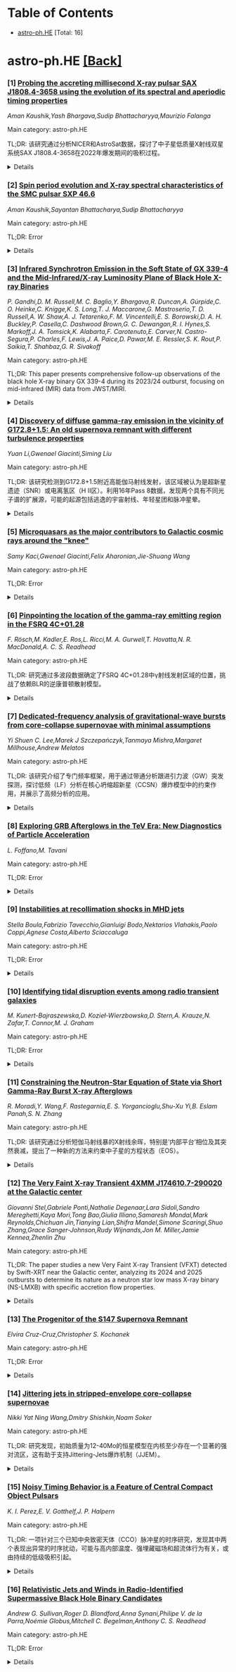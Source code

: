 <div id=toc></div>

# Table of Contents

- [astro-ph.HE](#astro-ph.HE) [Total: 16]


<div id='astro-ph.HE'></div>

# astro-ph.HE [[Back]](#toc)

### [1] [Probing the accreting millisecond X-ray pulsar SAX J1808.4-3658 using the evolution of its spectral and aperiodic timing properties](https://arxiv.org/abs/2510.01207)
*Aman Kaushik,Yash Bhargava,Sudip Bhattacharyya,Maurizio Falanga*

Main category: astro-ph.HE

TL;DR: 该研究通过分析NICER和AstroSat数据，探讨了中子星低质量X射线双星系统SAX J1808.4-3658在2022年爆发期间的吸积过程。


<details>
  <summary>Details</summary>
Motivation: 理解中子星低质量X射线双星系统中的吸积组分有助于揭示吸积机制的基本方面和系统演化的物理特性。

Method: 采用光谱和非周期性定时分析方法，利用NICER和AstroSat的观测数据，研究SAX J1808.4-3658在爆发期间的辐射特性。

Result: 发现软吸积盘和硬的中心位置的准直型康普顿化日冕解释了整个爆发期间源的连续谱。吸积盘内边缘温度、日冕电子温度和光子指数分别约为0.5-0.9 keV、几keV和1.1-1.8。检测到两个宽带非周期性特征（~0.004-2 Hz；~10-100 Hz），前者在1.5-10.0 keV和0.5-1.5 keV光子之间有显著的硬滞后约11毫秒。

Conclusion: 结论是，吸积盘光子和日冕散射的光子分别对低频和高频非周期性特征作出更大贡献。

Abstract: Understanding accretion components in neutron star (NS) low mass X-ray binary
(LMXB) systems is important to probe fundamental aspects of accretion mechanism
and evolution of the system constraining its physical properties. Here, we
present spectral and aperiodic timing analyses of the NICER and AstroSat data
from the accretion powered millisecond X-ray pulsar (AMXP) SAX J1808.4-3658
during its 2022 outburst. We find that emissions from a softer accretion disk
and a harder, centrally located, compact, partially covering, Comptonizing
corona explains the continuum spectra from the source throughout the outburst.
The disk inner edge temperature, the coronal electron temperature and photon
index are found to be around ~ 0.5-0.9 keV, a few keV and ~ 1.1-1.8,
respectively, during the entire outburst. We also find an intrinsic atomic
hydrogen medium in the system, which substantially and systematically evolved
throughout the outburst. We detect two broadband aperiodic features (~ 0.004-2
Hz; ~ 10-100 Hz), with the former having a significant hard lag of ~ 11 ms
between 1.5-10.0 keV and 0.5-1.5 keV photons. We conclude that both the disk
photons and the photons up-scattered by the corona contributed to each
aperiodic feature, with the disk and the corona contributing more to the low
and high frequency ones, respectively.

</details>


### [2] [Spin period evolution and X-ray spectral characteristics of the SMC pulsar SXP 46.6](https://arxiv.org/abs/2510.01208)
*Aman Kaushik,Sayantan Bhattacharya,Sudip Bhattacharyya*

Main category: astro-ph.HE

TL;DR: Error


<details>
  <summary>Details</summary>
Motivation: Error

Method: Error

Result: Error

Conclusion: Error

Abstract: We characterize the Small Magellanic Cloud (SMC) pulsar SXP 46.6 using NuSTAR
observations conducted in 2017. The spin period (P) of this neutron star
decreased from its discovered value of 46.6 s to a value of 45.984(1) s,
indicating a spin-up at the rate of \dot{P} = -1.13 x 10^{-9} s s^{-1}. This
spin-up rate is used to calculate a high pulsar magnetic field value of 2.25 x
10^{13} G. This process also gives a low magnetic field value, which we rule
out here by constraining the inner accretion disk radius to be less than the
radius of the innermost stable circular orbit. The pulse profile, analyzed in
soft, hard, and broad X-ray bands, shows a double-peaked structure, consistent
with pencil beam emission from two antipodal hot spots on the neutron star
surface. We also perform spin phase-resolved spectroscopy for the first time,
revealing spectral variations across different phases of the pulsar's rotation.
These results offer new insights into the long-term spin evolution and emission
properties of SXP 46.6.

</details>


### [3] [Infrared Synchrotron Emission in the Soft State of GX 339-4 and the Mid-Infrared/X-ray Luminosity Plane of Black Hole X-ray Binaries](https://arxiv.org/abs/2510.01338)
*P. Gandhi,D. M. Russell,M. C. Baglio,Y. Bhargava,R. Duncan,A. Gúrpide,C. O. Heinke,C. Knigge,K. S. Long,T. J. Maccarone,G. Mastroserio,T. D. Russell,A. W. Shaw,A. J. Tetarenko,F. M. Vincentelli,E. S. Borowski,D. A. H. Buckley,P. Casella,C. Dashwood Brown,G. C. Dewangan,R. I. Hynes,S. Markoff,J. A. Tomsick,K. Alabarta,F. Carotenuto,E. Carver,N. Castro-Segura,P. Charles,F. Lewis,J. A. Paice,D. Pawar,M. E. Ressler,S. K. Rout,P. Saikia,T. Shahbaz,G. R. Sivakoff*

Main category: astro-ph.HE

TL;DR: This paper presents comprehensive follow-up observations of the black hole X-ray binary GX 339-4 during its 2023/24 outburst, focusing on mid-infrared (MIR) data from JWST/MIRI.


<details>
  <summary>Details</summary>
Motivation: Understanding the growth of accreting black holes requires sensitive multiwavelength observations, particularly in the MIR regime which has been poorly explored except for jet-dominant states.

Method: The authors conducted a multi-wavelength campaign coordinated with JWST/MIRI observations, analyzing the X-ray properties and MIR spectrum of GX 339-4 in a disc-dominated state.

Result: The MIR spectrum shows a power-law slope of +0.39$ackslash$pm$0.07, significantly different from radio/sub-mm and optical broadband slopes. MIR luminosities are high across all accretion states, and there is stochastic variability and a long MIR lag relative to optical.

Conclusion: Synchrotron radiation from the high-energy Comptonisation medium accounts for the observed MIRI spectral-timing behavior, providing new constraints on the soft-state accretion disc atmosphere/corona. Alternative explanations like circumbinary disc or warm wind do not fit as well.

Abstract: Progress in understanding the growth of accreting black holes remains
hampered by a lack of sensitive coordinated multiwavelength observations. In
particular, the mid-infrared (MIR) regime remains ill-explored except for
jet-dominant states. Here, we present comprehensive follow-up of the black hole
X-ray binary GX 339-4 during a disc-dominated state in its 2023/24 outburst as
part of a multi-wavelength campaign coordinated around JWST/MIRI. The X-ray
properties are fairly typical of soft accretion states, with a high-energy
Comptonised tail. The source is significantly detected between 5-10$\mu$m,
albeit at a faint flux level requiring MIR compact jet emission to be quenched
by a factor of $\sim$300 or more relative to previous hard-state detections.
The MIRI spectrum can be described as a simple power-law with slope $\alpha$ =
+0.39$\pm$0.07 ($F_\nu$ $\propto$ $\nu^\alpha$), but surprisingly matches
neither the radio/sub-mm nor the optical broadband slopes. Significant MIR
stochastic variability is detected. Synchrotron radiation from the same medium
responsible for high-energy Comptonisation can self-consistently account for
the observed MIRI spectral-timing behaviour, offering new constraints on the
physical conditions in the soft-state accretion disc atmosphere/corona.
Alternative explanations, including a circumbinary disc or emission from a warm
wind, fail to cleanly explain either the spectral properties or the
variability. Multiwavelength timing cross-correlations show a puzzlingly long
MIR lag relative to the optical, though at limited significance. We compile
archival MIR and X-ray luminosities of transient black hole systems, including
previously unreported detections of GX 339-4. These trace the evolution of the
MIR-to-X-ray flux ratio with accretion state, and also reveal high MIR
luminosities for GX 339-4 across all states. (abridged)

</details>


### [4] [Discovery of diffuse gamma-ray emission in the vicinity of G172.8+1.5: An old supernova remnant with different turbulence properties](https://arxiv.org/abs/2510.01340)
*Yuan Li,Gwenael Giacinti,Siming Liu*

Main category: astro-ph.HE

TL;DR: 该研究检测到G172.8+1.5附近高能伽马射线发射，该区域被认为是超新星遗迹（SNR）或电离氢区（H II区）。利用16年Pass 8数据，发现两个具有不同光子谱的扩展源，可能的起源包括逃逸的宇宙射线、年轻星团和脉冲星晕。


<details>
  <summary>Details</summary>
Motivation: 研究G172.8+1.5附近高能伽马射线发射的起源，以确定其是超新星遗迹还是电离氢区，并探讨其与周围天体物理过程的关系。

Method: 使用Fermi-LAT的16年Pass 8数据，检测到两个扩展伽马射线源，并分析其光子谱和空间分布。

Result: 发现两个伽马射线源SrcA和SrcB，SrcA与中性氢壳结构和OB星相关，SrcB与恒星形成区相关，周围有致密分子云。SrcB区域的扩散系数显著低于SrcA。

Conclusion: 高能伽马射线发射的可能起源包括逃逸的宇宙射线、年轻星团和脉冲星晕，扩散系数的差异可能与宇宙射线驱动的不稳定性有关，未来LHAASO观测可进一步明确起源。

Abstract: We report the detection of high-energy $\gamma$-ray emission in the vicinity
of G172.8+1.5, which is debated as a Supernova remnant (SNR) or an ionized
hydrogen (H$_{\rm{II}}$) region. Using 16-yr Pass 8 data from Fermi Large Area
Telescope (Fermi-LAT), we found the GeV emission can be described by two
extended sources with different photon spectra. Among them, the much more
extended $\gamma$-ray source SrcA with a Power-law spectrum is spatially
coincident with a giant neutral Hydrogen shell structure and several OB stars
inside a huge H$_{\rm{II}}$ region. The softer Log-Parabola spectra
$\gamma$-ray source SrcB is spatially coincident with a star-forming region
with several OB stars, maser sources and IR sources. Gas observation results
display a dense molecular cloud surrounding SrcB in the velocity range of
[-25,-5] km s$^{-1}$. The possible origins of $\gamma$-ray emission are
discussed, including CRs escaped from SNR shock surface and illuminated nearby
MC, the young massive star clusters associated with the star-forming region and
a pulsar halo generated by an invisible energetic pulsar inside the SNR.
Furthermore, under the hadronic scenario, the measured diffusion coefficient in
the compact SrcB region is significantly lower than that of the more extended
SrcA. This suppression is likely attributed to cosmic-ray-driven instabilities,
which reduce the diffusion efficiency in the vicinity of the source relative to
the standard conditions in the interstellar medium (ISM). Future advanced
analysis from LHAASO observation results would help distinguish the origins of
$\gamma$-ray emission in this region and clarify the nature of this source.

</details>


### [5] [Microquasars as the major contributors to Galactic cosmic rays around the "knee"](https://arxiv.org/abs/2510.01369)
*Samy Kaci,Gwenael Giacinti,Felix Aharonian,Jie-Shuang Wang*

Main category: astro-ph.HE

TL;DR: Error


<details>
  <summary>Details</summary>
Motivation: Error

Method: Error

Result: Error

Conclusion: Error

Abstract: Recently, LHAASO detected a gamma-ray emission extending beyond
$100\,\rm{TeV}$ from 4 sources associated to powerful microquasars. We propose
that such sources are the main Galactic PeVatrons and investigate their
contribution to the proton and gamma-ray fluxes by modeling their entire
population. We find that the presence of only $\sim10$ active powerful
microquasars in the Galaxy at any given time is sufficient to account for the
proton flux around the knee and to provide a very good explanation of
cosmic-ray and gamma-ray data in a self-consistent picture. The $10\,\rm{TeV}$
bump and the $300\,\rm{TeV}$ hardening in the cosmic-ray spectrum naturally
appear, and the diffuse background measured by LHAASO above a few tens of
$\rm{TeV}$ is accounted for. This supports the paradigm in which cosmic rays
around the knee are predominantly accelerated in a very limited number of
powerful microquasars.

</details>


### [6] [Pinpointing the location of the gamma-ray emitting region in the FSRQ 4C+01.28](https://arxiv.org/abs/2510.01476)
*F. Rösch,M. Kadler,E. Ros,L. Ricci,M. A. Gurwell,T. Hovatta,N. R. MacDonald,A. C. S. Readhead*

Main category: astro-ph.HE

TL;DR: 研究通过多波段数据确定了FSRQ 4C+01.28中γ射线发射区域的位置，挑战了依赖BLR的逆康普顿散射模型。


<details>
  <summary>Details</summary>
Motivation: 为了更精确地约束射电耀变体喷流中的γ射线发射模型，需要确定γ射线发射区域的具体位置。

Method: 使用ALMA、OVRO、SMA和Fermi/LAT的射电和γ射线数据，研究γ射线与多频率射电光变曲线的交叉相关，并结合VLBA观测分析喷流运动学。

Result: 发现两个明亮且紧凑的新喷流成分，与γ射线和射电光变曲线的高活动期相关；喷流速度为β_app=19±10，观测角度上限为φ<4度；确定了幂律指数l=0.974±0.098、s=-3.31±0.31、k_r=1.09±0.17，符合等离子体喷流模型。

Conclusion: γ射线发射区域位于距喷流基部2.6-20 pc范围内，超出了BLR预期范围，挑战了依赖BLR逆康普顿散射的耀变体发射模型。

Abstract: The FSRQ 4C+01.28 is a bright and highly variable radio and $\gamma$-ray
emitter. We aim to pinpoint the location of the $\gamma$-ray emitting region
within its jet in order to derive strong constraints on $\gamma$-ray emission
models for blazar jets. We use radio and $\gamma$-ray data obtained with ALMA,
OVRO, SMA and Fermi/LAT to study the cross-correlation between $\gamma$-ray and
multi-frequency radio light curves. Moreover, we employ VLBA observations at 43
GHz over a period of around nine years to study the parsec-scale jet
kinematics. To pinpoint the location of the $\gamma$-ray emitting region, we
use a model in which outbursts shown in the $\gamma$-ray and radio light curves
are produced when moving jet components pass through the $\gamma$-ray emitting
and the radio core regions. We find two bright and compact newly ejected jet
components that are likely associated with a high activity period visible in
the $\gamma$-ray and radio light curves. The kinematic analysis of the VLBA
observations leads to a maximum apparent jet speed of $\beta_{app}=19\pm10$ and
an upper limit on the viewing angle of $\phi$ < 4 deg. We determine the power
law indices that are characterizing the jet geometry, brightness temperature
distribution, and core shift to be $l=0.974\pm0.098$, $s=-3.31\pm0.31$, and
$k_r=1.09\pm0.17$, which are in agreement with a conical jet in equipartition.
A cross-correlation analysis shows that the radio light curves follow the
$\gamma$-ray light curve. We pinpoint the location of the $\gamma$-ray emitting
region with respect to the jet base to the range of $2.6\,\mathrm{pc}\leq
d_\gamma\leq20\,\mathrm{pc}$. Our derived observational limits places the
location of $\gamma$-ray production in 4C+01.28 beyond the expected extent of
the broad-line region (BLR) and therefore challenges blazar-emission models
that rely on inverse Compton up-scattering of seed photons from the BLR.

</details>


### [7] [Dedicated-frequency analysis of gravitational-wave bursts from core-collapse supernovae with minimal assumptions](https://arxiv.org/abs/2510.01614)
*Yi Shuen C. Lee,Marek J Szczepańczyk,Tanmaya Mishra,Margaret Millhouse,Andrew Melatos*

Main category: astro-ph.HE

TL;DR: 该研究介绍了专门频率框架，用于通过带通分析跟进引力波（GW）突发探测，探讨低频（LF）分析在核心坍缩超新星（CCSN）爆炸模型中的约束作用，并展示了高频分析的应用。


<details>
  <summary>Details</summary>
Motivation: 核心坍缩超新星（CCSN）的爆炸机制尚未完全明确，而低频引力波（GW）的检测能够提供关于其内部过程的重要信息。因此，需要一种专门的框架来分析GW数据，以进一步约束这些机制。

Method: 研究使用了五个不同低频GW发射强度的核心坍缩超新星模型，在Advanced LIGO的O3数据中注入这些波形。通过coherent WaveBurst (cWB)算法识别出符合基准探测显著性的候选信号，再利用BayesWave算法进行低频分析。同时，还对SN 2019fcn的最强触发信号进行了高频分析。

Result: 研究结果显示，成功检测到核心坍缩超新星的低频分析能够有效约束其爆炸机制。同时，对SN 2019fcn的高频分析表明，即使信号在低频部分微弱，高频部分也能提高探测显著性。

Conclusion: 专门频率框架在探测核心坍缩超新星的低频信号时具备有效性，并可扩展至其他应用领域。高频分析在某些情况下能显著增强信号检测效果，从而验证框架的多功能性。

Abstract: Gravitational-wave (GW) emissions from core-collapse supernovae (CCSNe)
provide insights into the internal processes leading up to their explosions.
Theory predicts that CCSN explosions are driven by hydrodynamical instabilities
like the standing accretion shock instability (SASI) or neutrino-driven
convection, and simulations show that these mechanisms emit GWs at low
frequencies ($\lesssim 0.25 \,{\rm kHz}$). Thus the detection of low-frequency
GWs, or lack thereof, is useful for constraining explosion mechanisms in CCSNe.
This paper introduces the dedicated-frequency framework, which is designed to
follow-up GW burst detections using bandpass analyses. The primary aim is to
study whether low-frequency (LF) follow-up analyses, limited to $\leq 256
\,{\rm Hz}$, constrain CCSN explosion models in practical observing scenarios.
The analysis dataset comprises waveforms from five CCSN models with different
strengths of low-frequency GW emissions induced by SASI and/or neutrino-driven
convection, injected into the Advanced LIGO data from the Third Observing Run
(O3). Eligible candidates for the LF follow-up must satisfy a benchmark
detection significance and are identified using the coherent WaveBurst (cWB)
algorithm. The LF follow-up analyses are performed using the BayesWave
algorithm. Both cWB and BayesWave make minimal assumptions about the signal's
morphology. The results suggest that the successful detection of a CCSN in the
LF follow-up analysis constrains its explosion mechanism. The
dedicated-frequency framework also has other applications. As a demonstration,
the loudest trigger from the SN 2019fcn supernova search is followed-up using a
high-frequency (HF) analysis, limited to $\geq 256 \,{\rm Hz}$. The trigger has
negligible power below $256 \, {\rm Hz}$, and the HF analysis successfully
enhances its detection significance.

</details>


### [8] [Exploring GRB Afterglows in the TeV Era: New Diagnostics of Particle Acceleration](https://arxiv.org/abs/2510.01739)
*L. Foffano,M. Tavani*

Main category: astro-ph.HE

TL;DR: Error


<details>
  <summary>Details</summary>
Motivation: Error

Method: Error

Result: Error

Conclusion: Error

Abstract: The TeV gamma-ray band is essential for probing the most extreme particle
acceleration processes in the Universe. The recent detections of gamma-ray
bursts (GRBs) at these energies offer an incredible opportunity to investigate
the origins of such transient events in an unprecedented way. In this
presentation, we analyze the afterglows of these GRBs by modeling their
synchrotron and inverse Compton emission within an optimized relativistic
fireball framework. By comparing observational data with theoretical
predictions, we constrain key model parameters and track their temporal
evolution. The comparison of different TeV-detected GRBs reveals an intriguing
variety among them, potentially reflecting differences in the particle
acceleration processes that have to be very fast and able to accelerate to
large energies. We discuss how late-time afterglow observations of X-ray and
GeV-TeV emissions are crucial for providing diagnostics into the physics of
GRBs. At this scope, we also present the most updated results of the AGILE
telescope, which support our interpretation. Finally, we highlight theoretical
predictions for future TeV observations and their implications for
understanding these extreme cosmic explosions.

</details>


### [9] [Instabilities at recollimation shocks in MHD jets](https://arxiv.org/abs/2510.01742)
*Stella Boula,Fabrizio Tavecchio,Gianluigi Bodo,Nektarios Vlahakis,Paolo Coppi,Agnese Costa,Alberto Sciaccaluga*

Main category: astro-ph.HE

TL;DR: Error


<details>
  <summary>Details</summary>
Motivation: Error

Method: Error

Result: Error

Conclusion: Error

Abstract: AGN jet structure and stability remain uncertain; recollimation shocks are
linked to morphology and variability, but the role of downstream instabilities
is still unclear. We aim to investigate how jet magnetization and other
physical parameters influence the development of instabilities beyond the first
recollimation shock. In particular, we focus on identifying the conditions
under which the centrifugal instability (CFI) is effective. We perform
high-resolution 2D and 3D simulations using the relativistic
magnetohydrodynamics code PLUTO. The jets are initialized with a conical
geometry and propagate into an ambient medium, and we follow by axisymmetric
simulations how they evolve towards a steady-state. In 2D we explore a range of
magnetizations (from 0 to 1), pressure contrasts, and inertia ratios to
characterize the formation and evolution of recollimation shocks. The results
are further evaluated using linear stability analysis to assess the growth and
suppression of CFI. Finally, we perform 3D simulations of unstable and stable
jets. We discuss how the different parameters of the axisymmetric steady
solutions influence the location and strength of recollimation. We find that,
even in moderately magnetized jets, $\sigma$=0.1, the CFI can still develop
under suitable local conditions and disrupt the jet structure. This instability
is governed by the jet radius, curvature, Lorentz factor, and magnetization,
and is not always predictable from injection conditions. While magnetization
can delay or locally suppress instability growth, it does not guarantee
long-term jet stability. Our 3D results highlight the limitations of 2D models
in capturing non-axisymmetric and nonlinear effects, and underline the complex
interplay between magnetic confinement and destabilizing mechanisms. These
findings have implications for interpreting variability, and polarization
structure in AGN jets.

</details>


### [10] [Identifying tidal disruption events among radio transient galaxies](https://arxiv.org/abs/2510.01773)
*M. Kunert-Bajraszewska,D. Kozieł-Wierzbowska,D. Stern,A. Krauze,N. Zafar,T. Connor,M. J. Graham*

Main category: astro-ph.HE

TL;DR: Error


<details>
  <summary>Details</summary>
Motivation: Error

Method: Error

Result: Error

Conclusion: Error

Abstract: We present the optical and infrared properties of a sample of 24 radio
transient sources discovered in the Very Large Array Sky Survey (VLASS).
Previous studies of their radio emission showed that these sources resemble
young gigahertz-peaked spectrum (GPS) radio sources, but are less powerful and
characterized by low-power jets. The bursts of radio activity in most cases are
likely due to intrinsic changes in the accretion processes. However, for a few
sources in this sample, we cannot rule out the possibility that their radio
variability results from a tidal disruption event (TDE). In this work, we
extend our analysis to the optical and infrared regimes, confirming that our
sample of radio transients is not homogeneous in terms of their optical and
infrared properties either. The host galaxies of most of these sources are
massive ellipticals with emission dominated by active galactic nuclei (AGN).
They host supermassive black holes (SMBHs) with masses typical of radio-loud
AGNs ($\rm >10^7\,M_{\odot}$), but exhibit very low accretion activity. In
contrast, the sources for which a TDE origin is suspected are either pure
star-forming galaxies or show significant ongoing star formation, similar to
radio-selected optically-detected TDEs. Additionally, two of them exhibit
infrared flares characteristic of TDEs, while the remaining sources do not
display significant variability outside the radio regime. Moreover, the
evolution of their radio brightness in the W3/radio diagnostic diagram, which
we employ in our analysis, also sets our TDE candidates apart from the rest of
the sample and resembles the radio variability seen in optically discovered
TDEs with radio emission. Finally, based on our findings, we hypothesize that
the mid-IR/radio relation can serve as a tool to distinguish between radio
transients caused by TDEs and those originating from intrinsic AGN variability.

</details>


### [11] [Constraining the Neutron-Star Equation of State via Short Gamma-Ray Burst X-ray Afterglows](https://arxiv.org/abs/2510.01872)
*R. Moradi,Y. Wang,F. Rastegarnia,E. S. Yorgancioglu,Shu-Xu Yi,B. Eslam Panah,S. N. Zhang*

Main category: astro-ph.HE

TL;DR: 该研究通过分析短伽马射线暴的X射线余晖，特别是‘内部平台’相位及其突然衰减，提出了一种新的方法来约束中子星的方程状态（EOS）。


<details>
  <summary>Details</summary>
Motivation: 近年来，NICER在X射线和LIGO/Virgo在引力波观测中提供了中子星质量、半径和潮汐变形的关键限制，但关于中子星EOS的几个关键参数仍有争论。

Method: 通过将关键的中子星质量与黑洞形成标准相结合，并使用Swift的BAT和XRT仪器的观测数据与紧凑天体模型进行关联，研究团队分析了短伽马射线暴的X射线余晖，特别是‘内部平台’相位及其衰减。

Result: 研究结果支持中子星的最大质量约为2.39个太阳质量，在黑洞形成阈值处。这一结论基于磁星驱动的X射线平台、恒定辐射效率、各向同性辐射和完全的Kerr黑洞能量提取等假设。

Conclusion: 该研究展示了中子星/黑洞物理在探索密集核物质中的关键作用，并提供了一个新的框架来研究极端天体物理环境。

Abstract: Recent observations from NICER in X-rays and LIGO/Virgo in gravitational
waves have provided critical constraints on the mass, radius, and tidal
deformability of neutron stars, imposing stringent limits on the equation of
state (EOS) and the behavior of ultra-dense matter. However, several key
parameters influencing the EOS, such as the maximum mass of neutron stars,
spin-down rates, and the potential role of exotic matter in their cores, remain
subject of ongoing debate. Here we present a new approach to constraining the
EOS by analyzing the X-ray afterglows of some short gamma-ray bursts, focusing
on "the internal plateau" phase and its abrupt decay, which reflect the
spin-down and possible collapse of a supra-massive neutron star into a black
hole. By linking critical neutron star masses with black hole formation
criteria and the observational data from Swift's BAT and XRT instruments with
compact object models, we explore three representative EOSs that range from
"soft" to "stiff". Our result supports a maximum mass for neutron stars of
approximately 2.39 solar masses at the threshold of black hole formation. This
conclusion holds under assumptions of magnetar-powered X-ray plateaus, constant
radiative efficiency, isotropic emission, and full Kerr black hole energy
extraction; deviations could influence the inferred results. Our results
demonstrate the critical role of neutron star/black hole physics in probing
dense nuclear matter and provide a novel framework for exploring extreme
astrophysical environments.

</details>


### [12] [The Very Faint X-ray Transient 4XMM J174610.7-290020 at the Galactic center](https://arxiv.org/abs/2510.02079)
*Giovanni Stel,Gabriele Ponti,Nathalie Degenaar,Lara Sidoli,Sandro Mereghetti,Kaya Mori,Tong Bao,Giulia Illiano,Samaresh Mondal,Mark Reynolds,Chichuan Jin,Tianying Lian,Shifra Mandel,Simone Scaringi,Shuo Zhang,Grace Sanger-Johnson,Rudy Wijnands,Jon M. Miller,Jamie Kennea,Zhenlin Zhu*

Main category: astro-ph.HE

TL;DR: The paper studies a new Very Faint X-ray Transient (VFXT) detected by Swift-XRT near the Galactic center, analyzing its 2024 and 2025 outbursts to determine its nature as a neutron star low mass X-ray binary (NS-LMXB) with specific accretion flow properties.


<details>
  <summary>Details</summary>
Motivation: To understand the nature and accretion flow properties of a newly discovered VFXT, Swift J174610--290018, by characterizing its outbursts and spectral features.

Method: The authors used Swift-XRT light curves to determine outburst durations, XMM and NuSTAR data for X-ray spectral analysis, and Chandra and XMM observations from the last 25 years to assess the quiescent luminosity of the source.

Result: The 2024 outburst lasted about 50 days with L_X = 1.2e35 erg s^-1, while the 2025 outburst was shorter (5 days) with L_X = 9e34 erg s^-1. The spectral analysis revealed an excess at 6.5-7 keV, possibly from ionized Fe lines or a reflection component.

Conclusion: The analysis suggests that the source is a NS-LMXB, and the accretion disk corona model explains its low luminosity and peculiar iron lines.

Abstract: Very Faint X-ray Transients (VFXTs) are a class of X-ray binary systems that
exhibit occasional outbursts with peak X-ray luminosities (L_X< 1e36 erg s^-1)
much lower than typical X-ray transients. On 22nd February 2024, during its
daily Galactic center monitoring, Swift-XRT detected a VFXT, 7 arcmin from Sgr
A* dubbing it Swift J174610--290018. We aim to characterize the outburst that
occurred in 2024, and a second, distinct outburst in 2025, to understand the
nature and accretion flow properties of this new VFXT. Swift-XRT light curves
are used to constrain the duration of the two events. We carried out X-ray
spectral analysis exploiting XMM and NuSTAR data. We used Chandra and XMM
observations of the last 25 years to constrain the quiescent luminosity of the
source. During the 2024 outburst, which lasted about 50 days, the source
reached a luminosity in the 2-10 keV band of L_X = 1.2e35 erg s^-1 (assuming it
is located at the Galactic center). The 2025 outburst is shorter (about 5
days), and reached L_X = 9e34 erg s^-1. The spectral features of the source
include an excess at 6.5-7 keV, which can be associated either with a single
reflection line or with the ionized Fe XXV and XXVI lines. The same source was
identified in both the XMM and Chandra catalogs of point sources (known as 4XMM
J174610.7--290020). During previous detections, the source displayed luminosity
levels ranging from L_X= 2e32 to L_X = 3e34 erg s^-1 between 2000 and 2010.
Moreover, it exhibited a potential type I X-ray burst in 2004. The analysis of
the outbursts and the potential type I burst strongly suggests the neutron star
low mass X-ray binary (NS-LMXB) nature of the VFXT. The source can be described
by an accretion disk corona (as has been recently proposed by the XRISM/Xtend
analysis). This scenario explains the overall low luminosity of this transient
and the peculiar iron lines in the spectrum.

</details>


### [13] [The Progenitor of the S147 Supernova Remnant](https://arxiv.org/abs/2510.02132)
*Elvira Cruz-Cruz,Christopher S. Kochanek*

Main category: astro-ph.HE

TL;DR: Error


<details>
  <summary>Details</summary>
Motivation: Error

Method: Error

Result: Error

Conclusion: Error

Abstract: The supernova remnant (SNR) S147 contains the pulsar PSR J0538+2817 and a
likely unbound binary companion, HD 37424. It is the only good Galactic
candidate for a binary unbound by a core-collapse supernova (SN). Using Gaia
DR3 parallaxes and photometry, we select the stars local to SNR S147 in a
cylinder with a projected radius of $100$ pc and a parallax range of $0.614 <
\varpi < 0.787$ mas (a length of $\simeq 360$ pc). We individually model the
most luminous of these stars. The two most luminous single stars are the
unbound binary companion, HD 37424, and HD 37367, with estimated masses of
$(13.51\pm0.05) M_{\odot}$ and $(14.30\pm0.09) M_{\odot}$, respectively. The
two most luminous binary systems are the spectroscopic binary HD 37366 and the
eclipsing binary ET Tau that have primary masses of $(20.9\pm0.12) M_{\odot}$
and $(16.7\pm0.09) M_{\odot}$, respectively. We model the Gaia color-magnitude
diagram (CMD) of this local stellar population using both single stars and a
model consisting of noninteracting binaries using Solar metallicity PARSEC
isochrones. For both models, the estimated age distributions of the $439$
$M_{G} < 0$ mag stars favor a high mass progenitor of
$21.5M_{\odot}-41.1M_{\odot}$ for the SN.

</details>


### [14] [Jittering jets in stripped-envelope core-collapse supernovae](https://arxiv.org/abs/2510.02203)
*Nikki Yat Ning Wang,Dmitry Shishkin,Noam Soker*

Main category: astro-ph.HE

TL;DR: 研究发现，初始质量为12-40Mo的恒星模型在内核至少存在一个显著的强对流区，这有助于支持Jittering-Jets爆炸机制（JJEM）。


<details>
  <summary>Details</summary>
Motivation: 先前研究未充分探讨剥离包层的超新星前星体，该研究旨在填补这一空白，验证JJEM是否适用于这些类型。

Method: 利用一维恒星演化代码MESA，分析初始质量12-40Mo的模型，计算角动量参数j=rVconv，并观察内核的对流区特性。

Result: 所有模型在质量坐标达到中子星最大重力质量m=2.65Mo时，至少存在一个显著的对流区（j>2e15 cm²/s）。

Conclusion: 研究结果支持JJEM作为超新星爆炸的主要机制，并进一步强化了所有大质量恒星都会爆炸的结论。

Abstract: Using the one-dimensional stellar evolution code MESA, we find that all our
models in the initial mass range of 12-40 Mo, regardless of whether they have
hydrogen-rich, hydrogen-stripped, or helium+hydrogen-stripped envelopes, have
at least one significant strong convective zone in the inner core, which can
facilitate the jittering-jets explosion mechanism (JJEM). We focus on
stripped-envelope CCSN progenitors that earlier studies of the JJEM did not
study, and examine the angular momentum parameter j=rVconv, where r is the
radius of the layer and Vconv is the convective velocity according to the
mixing length theory. In all models, there is at least one prominent convective
zone with j>2e15 cm^2/s inside the mass coordinate that is the maximum baryonic
mass of a neutron star (NS), m=2.65 Mo. According to the JJEM, convection in
these zones seeds instabilities above the newly born NS, leading to the
formation of intermittent accretion disks that launch pairs of jittering jets,
which in turn explode the star. Our finding is encouraging for the JJEM,
although it does not show that the intermittent accretion disks indeed form. We
strengthen the claim that, according to the JJEM, there are no failed CCSNe and
that all massive stars explode. In demonstrating the robust convection in the
inner core of stripped-envelope CCSN progenitors, we add to the establishment
of the JJEM as the primary explosion mechanism of CCSNe.

</details>


### [15] [Noisy Timing Behavior is a Feature of Central Compact Object Pulsars](https://arxiv.org/abs/2510.02233)
*K. I. Perez,E. V. Gotthelf,J. P. Halpern*

Main category: astro-ph.HE

TL;DR: 一项针对三个已知中央致密天体（CCO）脉冲星的时序研究，发现其中两个表现出异常的时序扰动，可能与高内部温度、强埋藏磁场和超流体行为有关，或由持续的低级吸积引起。


<details>
  <summary>Details</summary>
Motivation: 研究三个已知的CCO脉冲星的时序特性，以理解其独特的X射线辐射机制和物理性质，并探索可能的时序扰动原因。

Method: 利用Chandra、XMM-Newton和NICER观测数据，覆盖两个十年的时间跨度，分析脉冲星的自转减速率和时序残差，探讨其是否由 glitches 或极端时序噪声引起。

Result: 两个CCO脉冲星（1E 1207.4$-$5209 和 PSR J0821$-$4300）表现出非稳态自转减速，时序残差可通过glitches或极端时序噪声模型解释；第三个CCO脉冲星（PSR J1852+0400）因观测数据稀疏未能检测到类似效应。

Conclusion: CCO脉冲星的时序活动可能源于其与高能年轻脉冲星共有的物理特性，如高内部温度和强埋藏磁场，或是持续的低级吸积过程。研究结果拓展了对CCO脉冲星内部结构和演化机制的理解。

Abstract: We present a timing study of the three known central compact object (CCO)
pulsars, isolated cooling neutron stars in supernova remnants, using Chandra,
XMM-Newton and NICER observations spanning two decades. Relative to canonical
young pulsars, CCOs are spinning down at a very slow rate $|\dot f| <10^{-15}$
s$^{-2}$, implying a surface dipole magnetic field strength $B_s < 10^{11}$ G
that is too weak to account for their X-ray emitting hot spots. Two CCO pulsars
with sufficiently long monitoring, 1E 1207.4$-$5209 and PSR J0821$-$4300, are
seen to deviate from steady spin-down; their timing residuals can be modeled by
one or more glitches in $f$ and $\dot f$, or alternatively by extreme timing
noise. For the third CCO pulsar, PSR J1852+0400, the sparse temporal coverage
was insufficient to detect such effects. Glitch activity and timing noise in
large samples of rotation-powered pulsars correlate best with $\dot f$, while
the timing irregularities of the first two CCOs are extreme compared to pulsars
of the same $\dot f$. Nevertheless, timing activity in CCOs may arise from
properties that they share with other young but more energetic pulsars: high
internal temperature, strong buried magnetic field and superfluid behavior.
Alternatively, continuing low-level accretion of supernova debris is not ruled
out as a source of timing noise in CCOs.

</details>


### [16] [Relativistic Jets and Winds in Radio-Identified Supermassive Black Hole Binary Candidates](https://arxiv.org/abs/2510.02301)
*Andrew G. Sullivan,Roger D. Blandford,Anna Synani,Philipe V. de la Parra,Noémie Globus,Mitchell C. Begelman,Anthony C. S. Readhead*

Main category: astro-ph.HE

TL;DR: Error


<details>
  <summary>Details</summary>
Motivation: Error

Method: Error

Result: Error

Conclusion: Error

Abstract: Supermassive black hole binary systems (SMBHBs) are thought to emit the
recently discovered nHz gravitational wave background; however, not a single
individual nHz source has been confirmed to date. Long-term radio-monitoring at
the Owens Valley Radio Observatory has revealed two potential SMBHB candidates:
blazars PKS 2131-021 and PKS J0805-0111. These sources show periodic flux
density variations across the electromagnetic spectrum, signaling the presence
of a good clock. To explain the emission, we propose a generalizable jet model,
where a mildly relativistic wind creates an outward-moving helical channel,
along which the ultra-relativistic jet propagates. The observed flux variation
from the jet is mostly due to aberration. The emission at lower frequency
arises at larger radius and its variation is consequently delayed, as observed.
Our model reproduces the main observable features of both sources and can be
applied to other sources as they are discovered. We make predictions for radio
polarization, direct imaging, and emission line variation, which can be tested
with forthcoming observations. Our results motivate future numerical
simulations of jetted SMBHB systems and have implications for the fueling,
structure, and evolution of blazar jets.

</details>
